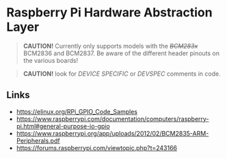 # Raspberry Pi Hardware Abstraction Layer

> __CAUTION!__ Currently only supports models with the _~~BCM283x~~_ BCM2836 and BCM2837. Be aware of the different header pinouts on the various boards!

> __CAUTION!__ look for _DEVICE SPECIFIC_ or _DEVSPEC_ comments in code.

## Links

- https://elinux.org/RPi_GPIO_Code_Samples
- https://www.raspberrypi.com/documentation/computers/raspberry-pi.html#general-purpose-io-gpio
- https://www.raspberrypi.org/app/uploads/2012/02/BCM2835-ARM-Peripherals.pdf
- https://forums.raspberrypi.com/viewtopic.php?t=243166
